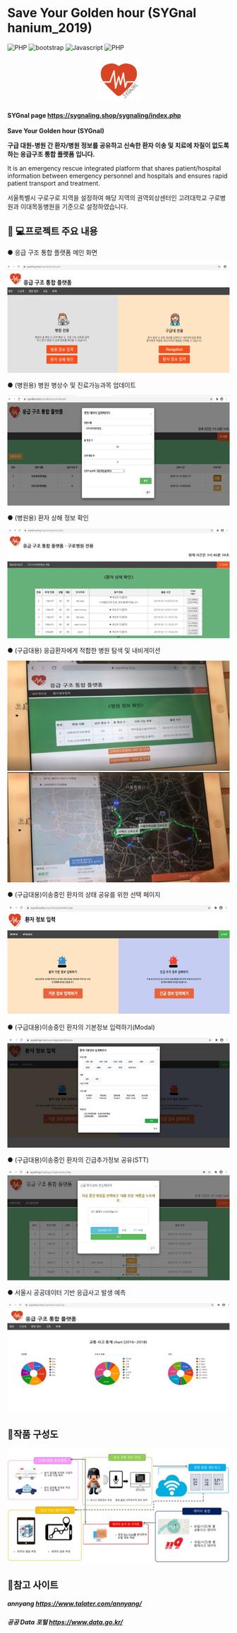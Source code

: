 # Save Your Golden hour (SYGnal hanium_2019)
![PHP](https://img.shields.io/badge/php-Web--Server-blue?logo=PHP)
![bootstrap](https://img.shields.io/badge/Bootstrap-CSS-blueviolet?logo=bootstrap)
![Javascript](https://img.shields.io/badge/SpeechRecognition-annyang-yellow?logo=Javascript)
![PHP](https://img.shields.io/badge/API-Tmap-red?logo=PHP)


<center><img src="./img/signal.png" alt="" width="100px"/></center>

#### SYGnal page https://sygnaling.shop/sygnaling/index.php

__Save Your Golden hour (SYGnal)__

__구급 대원-병원 간 환자/병원 정보를 공유하고 신속한 환자 이송 및 치료에 차질이 없도록 하는 응급구조 통합 플랫폼 입니다.__

It is an emergency rescue integrated platform that shares patient/hospital information between emergency personnel and hospitals and ensures rapid patient transport and treatment.

서울특별시 구로구로 지역을 설정하여 해당 지역의 권역외상센터인 고려대학교 구로병원과 이대목동병원을 기준으로 설정하였습니다.

## 👨 💻프로젝트 주요 내용
 ● 응급 구조 통합 플랫폼 메인 화면

  <center><img src="./img/main.png" alt="" height="250px"width="550px"/></center>

 ● (병원용) 병원 병상수 및 진료가능과목 업데이트
 
 <center><img src="./img/checkhos.png" alt="" height="250px" width="550px"/></center>

 ● (병원용) 환자 상해 정보 확인
 
 <center><img src="./img/gurohos_pai.png" alt="" height="250px" width="550px"/></center>

 ● (구급대용) 응급환자에게 적합한 병원 탐색 및 내비게이션
 
 <center><img src="./img/navi_1.png" alt="" height="250px" width="550px"/></center>

  <center><img src="./img/navi_2.png" alt="" height="250px" width="550px"/></center>

 ● (구급대용)이송중인 환자의 상태 공유를 위한 선택 페이지
 
 <center><img src="./img/paientmain.png" alt="" height="250px" width="550px"/></center>
 
 ● (구급대용)이송중인 환자의 기본정보 입력하기(Modal)

  <center><img src="./img/basic_em.png" alt="" height="250px" width="550px"/></center>

 ● (구급대용)이송중인 환자의 긴급추가정보 공유(STT)

 <center><img src="./img/sttpick.png" alt="" height="250px" width="550px"/></center>

 ● 서울시 공공데이터 기반 응급사고 발생 예측
  <center><img src="./img/datachart.png" alt="" height="250px" width="550px"/></center>


## 📑작품 구성도

![img](./img/structure.png)

## 📑참고 사이트

##### annyang https://www.talater.com/annyang/ 
##### 공공 Data 포털 https://www.data.go.kr/ 